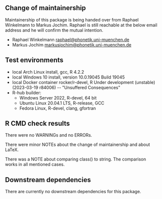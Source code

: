 ## Change of maintainership

Maintainership of this package is being handed over from Raphael Winkelmann to
Markus Jochim. Raphael is still reachable at the below email address and he will
confirm the mutual intention.

* Raphael Winkelmann <raphael@phonetik.uni-muenchen.de>
* Markus Jochim <markusjochim@phonetik.uni-muenchen.de>

## Test environments

* local Arch Linux install, gcc, R 4.2.2
* local Windows 10 install, version 10.0.19045 Build 19045
* local Docker container rocker/r-devel, R Under development (unstable) (2023-03-19 r84006) -- "Unsuffered Consequences"
* R-hub builder:
  * Windows Server 2022, R-devel, 64 bit
  * Ubuntu Linux 20.04.1 LTS, R-release, GCC
  * Fedora Linux, R-devel, clang, gfortran

## R CMD check results

There were no WARNINGs and no ERRORs.

There were minor NOTEs about the change of maintainership and about LaTeX.

There was a NOTE about comparing class() to string. The comparison works in all mentioned cases.

## Downstream dependencies

There are currently no downstream dependencies for this package.
